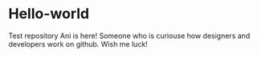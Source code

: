 # Hello-world
Test repository
Ani is here! Someone who is curiouse how designers and developers work on github. Wish me luck!
